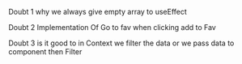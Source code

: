 Doubt 1
why we always give empty array to useEffect

Doubt 2
Implementation Of Go to fav when clicking add to Fav

Doubt 3
is it good to in Context we filter the data or we pass data to component then Filter
